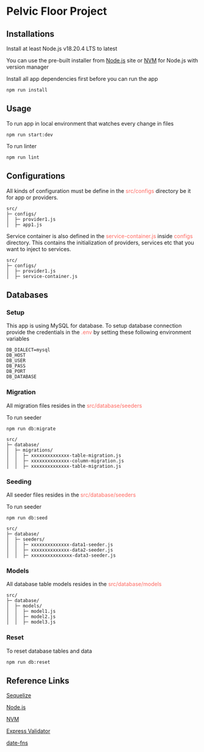 # Pelvic Floor Project

## Installations

Install at least Node.js v18.20.4 LTS to latest

You can use the pre-built installer from [Node.js](https://nodejs.org/en/download/prebuilt-installer) site or [NVM](https://github.com/nvm-sh/nvm#readme) for Node.js with version manager

Install all app dependencies first before you can run the app

```npm
npm run install
```

## Usage

To run app in local environment that watches every change in files

```
npm run start:dev
```

To run linter

```
npm run lint
```

## Configurations

All kinds of configuration must be define in the <span style="color: #ff6961">src/configs</span> directory be it for app or providers.

```
src/
├─ configs/
│  ├─ provider1.js
│  ├─ app1.js

```

Service container is also defined in the <span style="color: #ff6961">service-container.js</span> inside <span style="color: #ff6961">configs</span> directory.
This contains the initialization of providers, services etc that you want to inject to services.

```
src/
├─ configs/
│  ├─ provider1.js
│  ├─ service-container.js
```

## Databases

### Setup

This app is using MySQL for database. To setup database connection provide the credentials in the <span style="color: #ff6961">.env</span> by setting these following environment variables

```
DB_DIALECT=mysql
DB_HOST
DB_USER
DB_PASS
DB_PORT
DB_DATABASE
```

### Migration

All migration files resides in the <span style="color: #ff6961">src/database/seeders</span>

To run seeder

```
npm run db:migrate
```

```
src/
├─ database/
│  ├─ migrations/
│  │  ├─ xxxxxxxxxxxxxx-table-migration.js
│  │  ├─ xxxxxxxxxxxxxx-column-migration.js
│  │  ├─ xxxxxxxxxxxxxx-table-migration.js
```

### Seeding

All seeder files resides in the <span style="color: #ff6961">src/database/seeders</span>

To run seeder

```
npm run db:seed
```

```
src/
├─ database/
│  ├─ seeders/
│  │  ├─ xxxxxxxxxxxxxx-data1-seeder.js
│  │  ├─ xxxxxxxxxxxxxx-data2-seeder.js
│  │  ├─ xxxxxxxxxxxxxxx-data3-seeder.js
```

### Models

All database table models resides in the <span style="color: #ff6961">src/database/models</span>

```
src/
├─ database/
│  ├─ models/
│  │  ├─ model1.js
│  │  ├─ model2.js
│  │  ├─ model3.js
```

### Reset

To reset database tables and data

```
npm run db:reset
```

## Reference Links

[Sequelize](https://sequelize.org/docs/v6/)

[Node.js](https://nodejs.org/en)

[NVM](https://github.com/nvm-sh/nvm#readme)

[Express Validator](https://express-validator.github.io/docs/)

[date-fns](https://date-fns.org/docs/Getting-Started)
